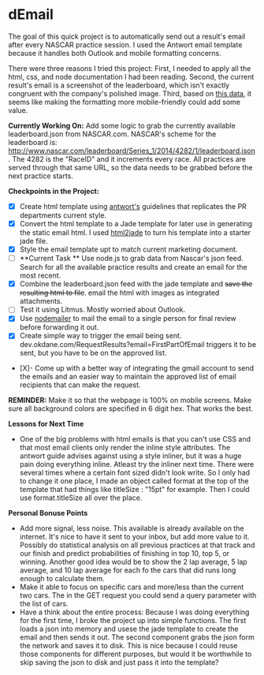 dEmail
======

The goal of this quick project is to automatically send out a result's email after every NASCAR practice session. I used the Antwort email template because it handles both Outlook and mobile formatting concerns.

There were three reasons I tried this project: First, I needed to apply all the html, css, and node documentation I had been reading. Second, the current result's email is a screenshot of the leaderboard, which isn't exactly congruent with the company's polished image. Third, based on [this data](http://www.campaignmonitor.com/resources/will-it-work/email-clients/), it seems like making the formatting more mobile-friendly could add some value. 

**Currently Working On:** Add some logic to grab the currently available leaderboard.json from NASCAR.com. NASCAR's scheme for the leaderboard is: http://www.nascar.com/leaderboard/Series_1/2014/4282/1/leaderboard.json. The 4282 is the "RaceID" and it increments every race. All practices are served through that same URL, so the data needs to be grabbed before the next practice starts.

**Checkpoints in the Project:**

- [X] Create html template using [antwort's](http://internations.github.io/antwort/) guidelines that replicates the PR departments current style. 
- [X] Convert the html template to a Jade template for later use in generating the static email html. I used [html2jade](http://html2jade.com/) to turn his template into a starter jade file.
- [X] Style the email template upt to match current marketing document.
- [ ] **Current Task ** Use node.js to grab data from Nascar's json feed. Search for all the available practice results and create an email for the most recent.
- [X] Combine the leaderboard.json feed with the jade template and ~~save the resulting html to file~~. email the html with images as integrated attachments.
- [ ] Test it using Litmus. Mostly worried about Outlook.
- [X] Use [nodemailer](www.nodemailer.com) to mail the email to a single person for final review before forwarding it out.
- [X] Create simple way to trigger the email being sent. dev.okdane.com/RequestResults?email=FirstPartOfEmail triggers it to be sent, but you have to be on the approved list.
- [X]- Come up with a better way of integrating the gmail account to send the emails and an easier way to maintain the approved list of email recipients that can make the request.

 **REMINDER:** Make it so that the webpage is 100% on mobile screens. Make sure all background colors are specified in 6 digit hex. That works the best. 

**Lessons for Next Time**
- One of the big problems with html emails is that you can't use CSS and that most email clients only render the inline style attributes. The antwort guide advises against using a style inliner, but it was a huge pain doing everything inline. Atleast try the inliner next time. There were several times where a certain font sized didn't look write. So I only had to change it one place, I made an object called format at the top of the template that had things like titleSize : "15pt" for example. Then I could use format.titleSize all over the place.

**Personal Bonuse Points**
- Add more signal, less noise. This available is already available on the internet. It's nice to have it sent to your inbox, but add more value to it. Possibly do statistical analysis on all previous practices at that track and our finish and predict probabilities of finishing in top 10, top 5, or winning. Another good idea would be to show the 2 lap average, 5 lap average, and 10 lap average for each fo the cars that did runs long enough to calculate them.
- Make it able to focus on specific cars and more/less than the current two cars. The in the GET request you could send a query parameter with the list of cars.
- Have a think about the entire process: Because I was doing everything for the first time, I broke the project up into simple functions. The first loads a json into memory and usese the jade template to create the email and then sends it out. The second component grabs the json form the network and saves it to disk. This is nice because I could reuse those components for different purposes, but would it be worthwhile to skip saving the json to disk and just pass it into the template?